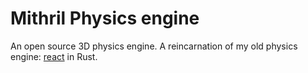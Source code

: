 Mithril Physics engine
=======

An open source 3D physics engine. A reincarnation of my old physics engine:
[react](https://github.com/yggie/react) in Rust.
